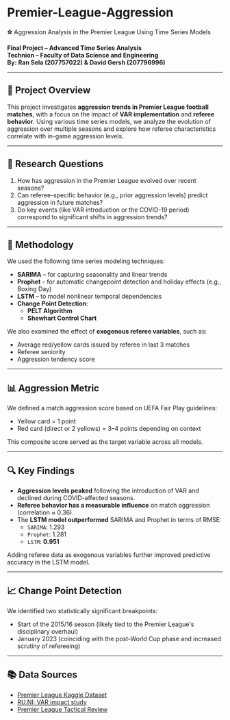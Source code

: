 # Premier-League-Aggression
⚽ Aggression Analysis in the Premier League Using Time Series Models

**Final Project – Advanced Time Series Analysis**  
**Technion – Faculty of Data Science and Engineering**  
**By: Ran Sela (207757022) & David Gersh (207796996)**

---

## 📌 Project Overview

This project investigates **aggression trends in Premier League football matches**, with a focus on the impact of **VAR implementation** and **referee behavior**. Using various time series models, we analyze the evolution of aggression over multiple seasons and explore how referee characteristics correlate with in-game aggression levels.

---

## 🎯 Research Questions

1. How has aggression in the Premier League evolved over recent seasons?
2. Can referee-specific behavior (e.g., prior aggression levels) predict aggression in future matches?
3. Do key events (like VAR introduction or the COVID-19 period) correspond to significant shifts in aggression trends?

---

## 🧮 Methodology

We used the following time series modeling techniques:

- **SARIMA** – for capturing seasonality and linear trends
- **Prophet** – for automatic changepoint detection and holiday effects (e.g., Boxing Day)
- **LSTM** – to model nonlinear temporal dependencies
- **Change Point Detection**:
  - **PELT Algorithm**
  - **Shewhart Control Chart**

We also examined the effect of **exogenous referee variables**, such as:
- Average red/yellow cards issued by referee in last 3 matches
- Referee seniority
- Aggression tendency score

---

## 📊 Aggression Metric

We defined a match aggression score based on UEFA Fair Play guidelines:

- Yellow card = 1 point  
- Red card (direct or 2 yellows) = 3–4 points depending on context

This composite score served as the target variable across all models.

---

## 🔍 Key Findings

- **Aggression levels peaked** following the introduction of VAR and declined during COVID-affected seasons.
- **Referee behavior has a measurable influence** on match aggression (correlation ≈ 0.36).
- The **LSTM model outperformed** SARIMA and Prophet in terms of RMSE:
  - `SARIMA`: 1.293  
  - `Prophet`: 1.281  
  - `LSTM`: **0.951**

Adding referee data as exogenous variables further improved predictive accuracy in the LSTM model.

---

## 📈 Change Point Detection

We identified two statistically significant breakpoints:
- Start of the 2015/16 season (likely tied to the Premier League's disciplinary overhaul)
- January 2023 (coinciding with the post-World Cup phase and increased scrutiny of refereeing)

---

## 📚 Data Sources

- [Premier League Kaggle Dataset](https://www.kaggle.com/datasets/ajaxianazarenka/premier-league?resource=download)
- [RU.NI: VAR impact study](https://www.runi.ac.il/media/lbinqckt/2024-football-referees-issue-more-yellow-cards-following-var-interventions.pdf)
- [Premier League Tactical Review](https://www.premierleague.com/news/693455)

